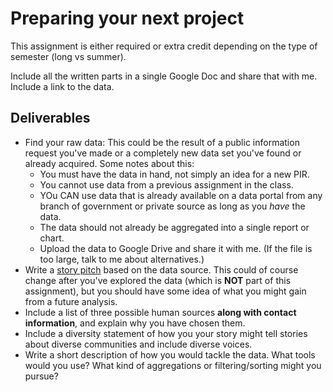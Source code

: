 # Preparing your next project

This assignment is either required or extra credit depending on the type of semester (long vs summer).

Include all the written parts in a single Google Doc and share that with me. Include a link to the data.

## Deliverables

- Find your raw data: This could be the result of a public information request you've made or a completely new data set you've found or already acquired. Some notes about this:
  - You must have the data in hand, not simply an idea for a new PIR.
  - You cannot use data from a previous assignment in the class.
  - YOu CAN use data that is already available on a data portal from any branch of government or private source as long as you _have_ the data.
  - The data should not already be aggregated into a single report or chart.
  - Upload the data to Google Drive and share it with me. (If the file is too large, talk to me about alternatives.)
- Write a [story pitch](https://docs.google.com/document/d/1gd5RR5YK43N3uE0o1vBoJfnkSo5S0JJFUCJmFsa75FM/edit#heading=h.2c0kjmnhvkas) based on the data source. This could of course change after you've explored the data (which is **NOT** part of this assignment), but you should have some idea of what you might gain from a future analysis.
- Include a list of three possible human sources **along with contact information**, and explain why you have chosen them.
- Include a diversity statement of how you your story might tell stories about diverse communities and include diverse voices.
- Write a short description of how you would tackle the data. What tools would you use? What kind of aggregations or filtering/sorting might you pursue?
